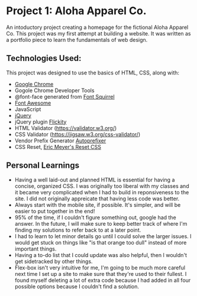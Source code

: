 # Project 1: Aloha Apparel Co.

An intoductory project creating a homepage for the fictional Aloha Apparel Co. This project was my first attempt at building a website.  It was written as a portfolio piece to learn the fundamentals of web design.

## Technologies Used:
This project was designed to use the basics of HTML, CSS, along with:

- [Google Chrome](https://www.google.com/chrome/) 
- Gogole Chrome Developer Tools
- @font-face generated from [Font Squirrel](https://www.fontsquirrel.com/)
- [Font Awesome](http://fontawesome.io/)
- JavaScript
- [jQuery](https://jquery.com/)
- jQuery plugin [Flickity](http://flickity.metafizzy.co/)
- HTML Validator (https://validator.w3.org/)
- CSS Validator (https://jigsaw.w3.org/css-validator/)
- Vendor Prefix Generator [Autoprefixer](https://autoprefixer.github.io/)
- CSS Reset, [Eric Meyer's Reset CSS](http://cssreset.com/scripts/eric-meyer-reset-css/)

## Personal Learnings
- Having a well laid-out and planned HTML is essential for having a concise, organized CSS.  I was originally too liberal with my classes and it became very complicated when I had to build in reponsiveness to the site.  I did not originally appreicate that having less code was better.
- Always start with the mobile site, if possible.  It's simpler, and will be easier to put together in the end!
- 95% of the time, if I couldn't figure something out, google had the answer.  In the future, I will make sure to keep better track of where I'm finding my solutions to refer back to at a later point.
- I had to learn to let minor details go until I could solve the larger issues.  I would get stuck on things like "is that orange too dull" instead of more important things.
- Having a to-do list that I could update was also helpful, then I wouldn't get sidetracked by other things.
- Flex-box isn't very intuitive for me, I'm going to be much more careful next time I set up a site to make sure that they're used to their fullest.  I found myself deleting a lot of extra code because I had added in all four possible options because I couldn't find a solution.